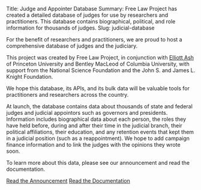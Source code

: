 Title: Judge and Appointer Database
Summary: Free Law Project has created a detailed database of judges for use by researchers and practitioners. This database contains biographical, political, and role information for thousands of judges.
Slug: judicial-database

<p class="lead">For the benefit of researchers and practitioners, we are proud to host a comprehensive database of judges and the judiciary.</p>

This project was created by Free Law Project, in conjunction with [Elliott Ash][e] of Princeton University and Bentley MacLeod of Columbia University, with support from the National Science Foundation and the John S. and James L. Knight Foundation.

We hope this database, its APIs, and its bulk data will be valuable tools for practitioners and researchers across the country.

At launch, the database contains data about thousands of state and federal judges and judicial appointors such as governors and presidents. Information includes biographical data about each person, the roles they have held before, during and after their time in the judicial branch, their political affiliations, their education, and any retention events that kept them in a judicial position (such as a reappointment). We hope to add campaign finance information and to link the judges with the opinions they wrote soon.

To learn more about this data, please see our announcement and read the documentation.

<a href="{filename}/judge_database.md" class="btn btn-primary btn-lg">Read the Announcement</a>
<a href="https://www.courtlistener.com/api/bulk-info/#judge-data" class="btn btn-primary btn-lg">Read the Documentation</a>

[e]: https://www.elliottash.com
